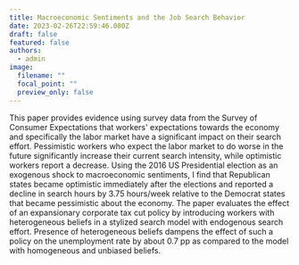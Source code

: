 ```yaml
---
title: Macroeconomic Sentiments and the Job Search Behavior
date: 2023-02-26T22:59:46.080Z
draft: false
featured: false
authors:
  - admin
image:
  filename: ""
  focal_point: ""
  preview_only: false
---
```

This paper provides evidence using survey data from the Survey of Consumer Expectations that workers' expectations towards the economy and specifically the labor market have a significant impact on their search effort. Pessimistic workers who expect the labor market to do worse in the future significantly increase their current search intensity, while optimistic workers report a decrease. Using the 2016 US Presidential election as an exogenous shock to macroeconomic sentiments, I find that Republican states became optimistic immediately after the elections and reported a decline in search hours by 3.75 hours/week relative to the Democrat states that became pessimistic about the economy. The paper evaluates the effect of an expansionary corporate tax cut policy by introducing workers with heterogeneous beliefs in a stylized search model with endogenous search effort. Presence of heterogeneous beliefs dampens the effect of such a policy on the unemployment rate by about 0.7 pp as compared to the model with homogeneous and unbiased beliefs.
